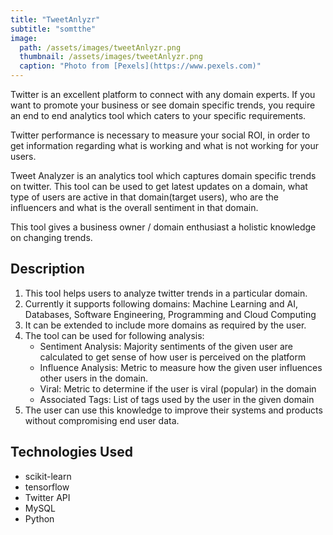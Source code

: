 ```yaml
---
title: "TweetAnlyzr"
subtitle: "somtthe"
image: 
  path: /assets/images/tweetAnlyzr.png
  thumbnail: /assets/images/tweetAnlyzr.png
  caption: "Photo from [Pexels](https://www.pexels.com)"
---
```

Twitter is an excellent platform to connect with any domain experts. If you want to promote your business or see domain specific trends, you require an end to end analytics tool which caters to your specific requirements. 

Twitter performance is necessary to measure your social ROI, in order to get information regarding what is working and what is not working for your users.

Tweet Analyzer is an analytics tool which captures domain specific trends on twitter. This tool can be used to get latest updates on a domain, what type of users are active in that domain(target users), who are the influencers and what is the overall sentiment in that domain.

This tool gives a business owner / domain enthusiast a holistic knowledge on changing trends.

## Description 

1. This tool helps users to analyze twitter trends in a particular domain.
2. Currently it supports following domains: Machine Learning and AI, Databases, Software Engineering,
Programming and Cloud Computing
3. It can be extended to include more domains as required by the user.
4. The tool can be used for following analysis:
    - Sentiment Analysis: Majority sentiments of the given user are calculated to get sense of how user is perceived on the platform
    - Influence Analysis: Metric to measure how the given user influences other users in the domain.
    - Viral: Metric to determine if the user is viral (popular) in the domain
    - Associated Tags: List of tags used by the user in the given domain
5. The user can use this knowledge to improve their systems and products without compromising end user data.

## Technologies Used

* scikit-learn
* tensorflow
* Twitter API
* MySQL
* Python


